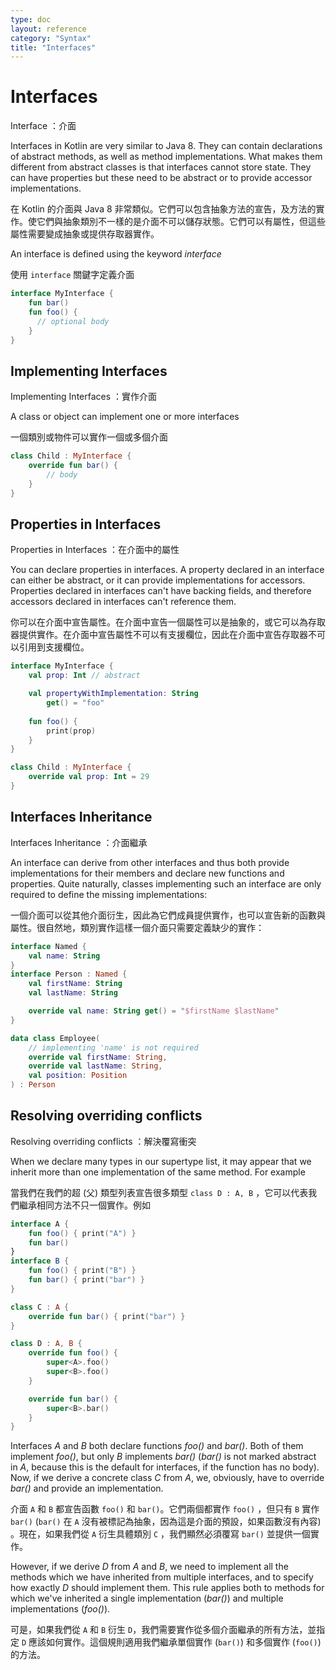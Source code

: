 ```yaml
---
type: doc
layout: reference
category: "Syntax"
title: "Interfaces"
---
```


# Interfaces

Interface ：介面

Interfaces in Kotlin are very similar to Java 8. They can contain declarations of abstract methods, as well as method implementations. What makes them different from abstract classes is that interfaces cannot store state. They can have properties but these need to be abstract or to provide accessor implementations.

在 Kotlin 的介面與 Java 8 非常類似。它們可以包含抽象方法的宣告，及方法的實作。使它們與抽象類別不一樣的是介面不可以儲存狀態。它們可以有屬性，但這些屬性需要變成抽象或提供存取器實作。

An interface is defined using the keyword *interface*

使用 `interface` 關鍵字定義介面

``` kotlin
interface MyInterface {
    fun bar()
    fun foo() {
      // optional body
    }
}
```

## Implementing Interfaces

Implementing Interfaces ：實作介面

A class or object can implement one or more interfaces

一個類別或物件可以實作一個或多個介面

``` kotlin
class Child : MyInterface {
    override fun bar() {
        // body
    }
}
```

## Properties in Interfaces

Properties in Interfaces ：在介面中的屬性

You can declare properties in interfaces. A property declared in an interface can either be abstract, or it can provide implementations for accessors. Properties declared in interfaces can't have backing fields, and therefore accessors declared in interfaces can't reference them.

你可以在介面中宣告屬性。在介面中宣告一個屬性可以是抽象的，或它可以為存取器提供實作。在介面中宣告屬性不可以有支援欄位，因此在介面中宣告存取器不可以引用到支援欄位。

``` kotlin
interface MyInterface {
    val prop: Int // abstract

    val propertyWithImplementation: String
        get() = "foo"
    
    fun foo() {
        print(prop)
    }
}

class Child : MyInterface {
    override val prop: Int = 29
}

```

## Interfaces Inheritance

Interfaces Inheritance ：介面繼承

An interface can derive from other interfaces and thus both provide implementations for their members and declare new functions and properties. Quite naturally, classes implementing such an interface are only required to define the missing implementations:

一個介面可以從其他介面衍生，因此為它們成員提供實作，也可以宣告新的函數與屬性。很自然地，類別實作這樣一個介面只需要定義缺少的實作：

``` kotlin
interface Named {
    val name: String
}
interface Person : Named {
    val firstName: String
    val lastName: String

    override val name: String get() = "$firstName $lastName"
}

data class Employee(
    // implementing 'name' is not required
    override val firstName: String,
    override val lastName: String,
    val position: Position
) : Person
```

## Resolving overriding conflicts

Resolving overriding conflicts ：解決覆寫衝突

When we declare many types in our supertype list, it may appear that we inherit more than one implementation of the same method. For example

當我們在我們的超 (父) 類型列表宣告很多類型 `class D : A, B` ，它可以代表我們繼承相同方法不只一個實作。例如

``` kotlin
interface A {
    fun foo() { print("A") }
    fun bar()
}
interface B {
    fun foo() { print("B") }
    fun bar() { print("bar") }
}

class C : A {
    override fun bar() { print("bar") }
}

class D : A, B {
    override fun foo() {
        super<A>.foo()
        super<B>.foo()
    }

    override fun bar() {
        super<B>.bar()
    }
}
```

Interfaces *A* and *B* both declare functions *foo()* and *bar()*. Both of them implement *foo()*, but only *B* implements *bar()* (*bar()* is not marked abstract in *A*, because this is the default for interfaces, if the function has no body). Now, if we derive a concrete class *C* from *A*, we, obviously, have to override *bar()* and provide an implementation.

介面 `A` 和 `B` 都宣告函數 `foo()` 和 `bar()`。它們兩個都實作 `foo()` ，但只有 `B` 實作 `bar()` (`bar()` 在 `A` 沒有被標記為抽象，因為這是介面的預設，如果函數沒有內容) 。現在，如果我們從 `A` 衍生具體類別 `C` ，我們顯然必須覆寫 `bar()` 並提供一個實作。

However, if we derive *D* from *A* and *B*, we need to implement all the methods which we have inherited from multiple interfaces, and to specify how exactly *D* should implement them. This rule applies both to methods for which we've inherited a single implementation (*bar()*) and multiple implementations (*foo()*).

可是，如果我們從 `A` 和 `B` 衍生 `D`，我們需要實作從多個介面繼承的所有方法，並指定 `D` 應該如何實作。這個規則適用我們繼承單個實作 (`bar()`) 和多個實作 (`foo()`) 的方法。